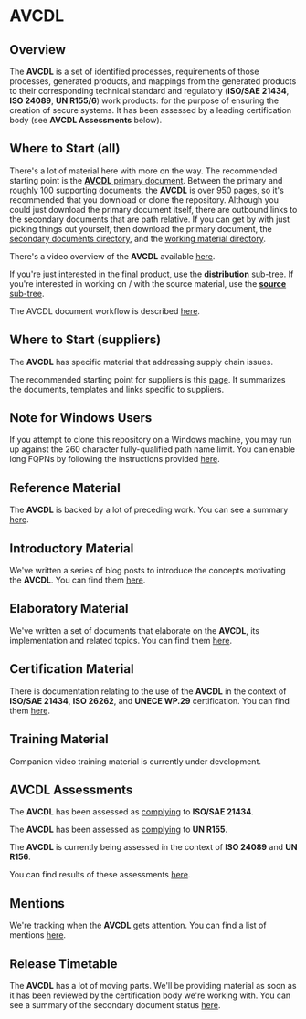 # AVCDL

## Overview

The **AVCDL** is a set of identified processes, requirements of those processes, generated products, and mappings from the generated products to their corresponding technical standard and regulatory (**ISO/SAE 21434**, **ISO 24089**, **UN R155/6**) work products: for the purpose of ensuring the creation of secure systems. It has been assessed by a leading certification body (see **AVCDL Assessments** below).

## Where to Start (all)

There's a lot of material here with more on the way. The recommended starting point is the [**AVCDL** primary document](./distribution/AVCDL.pdf). Between the primary and roughly 100 supporting documents, the **AVCDL** is over 950 pages, so it's recommended that you download or clone the repository. Although you could just download the primary document itself, there are outbound links to the secondary documents that are path relative. If you can get by with just picking things out yourself, then download the primary document, the [secondary documents directory](./distribution/reference_documents/secondary_documents), and the [working material directory](./distribution/reference_documents/working_material).

There's a video overview of the **AVCDL** available [here](https://youtu.be/AQiNcstp5bM).

If you're just interested in the final product, use the [**distribution** sub-tree](./distribution). If you're interested in working on / with the source material, use the [**source** sub-tree](./source).

The AVCDL document workflow is described [here](./distribution/reference_documents/elaboration_documents/AVCDL%20Documentation%20Management.pdf).

## Where to Start (suppliers)

The **AVCDL** has specific material that addressing supply chain issues.

The recommended starting point for suppliers is this [page](./supply%20chain.md). It summarizes the documents, templates and links specific to suppliers.

## Note for Windows Users

If you attempt to clone this repository on a Windows machine, you may run up against the 260 character fully-qualified path name limit. You can enable long FQPNs by following the instructions provided [here](https://docs.microsoft.com/en-us/windows/win32/fileio/maximum-file-path-limitation?tabs=cmd).

## Reference Material

The **AVCDL** is backed by a lot of preceding work. You can see a summary [here](./background_material/reference_material.md).

## Introductory Material

We've written a series of blog posts to introduce the concepts motivating the **AVCDL**. You can find them [here](./background_material/blog_posts/README.md).

## Elaboratory Material

We've written a set of documents that elaborate on the **AVCDL**, its implementation and related topics. You can find them [here](./distribution/reference_documents/elaboration_documents).

## Certification Material

There is documentation relating to the use of the **AVCDL** in the context of **ISO/SAE 21434**, **ISO 26262**, and **UNECE WP.29** certification. You can find them [here](./distribution/reference_documents/certification_documents).

## Training Material

Companion video training material is currently under development.

## AVCDL Assessments

The **AVCDL** has been assessed as [complying](./assessments/ISO%20SAE%2021434%202021/TUVSUD_CybersecurityAssessmentSummary_Motional_AVCDL_v.2.12_signed.pdf) to **ISO/SAE 21434**.

The **AVCDL** has been assessed as [complying](./assessments/UNECE%20WP.29%20R155/TUVSUD_CybersecurityAssessmentSummary_R155_Motional_AVCDL_v.3.2.pdf) to **UN R155**.

The **AVCDL** is currently being assessed in the context of **ISO 24089** and **UN R156**.

You can find results of these assessments [here](./assessments).

## Mentions

We're tracking when the **AVCDL** gets attention. You can find a list of mentions [here](./mentions.md).

## Release Timetable

The **AVCDL** has a lot of moving parts. We'll be providing material as soon as it has been reviewed by the certification body we're working with. You can see a summary of the secondary document status [here](./document%20status.md).
